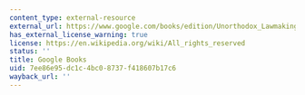 ```yaml
---
content_type: external-resource
external_url: https://www.google.com/books/edition/Unorthodox_Lawmaking/bHBPCwAAQBAJ?hl=en&gbpv=1
has_external_license_warning: true
license: https://en.wikipedia.org/wiki/All_rights_reserved
status: ''
title: Google Books
uid: 7ee86e95-dc1c-4bc0-8737-f418607b17c6
wayback_url: ''
---
```


